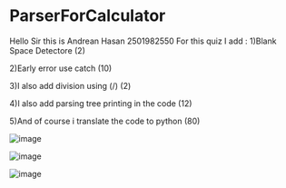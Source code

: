 # ParserForCalculator

Hello Sir this is Andrean Hasan 2501982550
For this quiz I add :
1)Blank Space Detectore (2)

2)Early error use catch (10)

3)I also add division using (/) (2)

4)I also add parsing tree printing in the code (12)

5)And of course i translate the code to python (80)

![image](https://github.com/Andrean2305/ParserForCalculator/assets/91464375/1cfeb192-597d-416b-9541-6fb7a65b3acf)

![image](https://github.com/Andrean2305/ParserForCalculator/assets/91464375/194b8ff4-daf7-4164-8c12-95193a5a96ac)

![image](https://github.com/Andrean2305/ParserForCalculator/assets/91464375/32518911-447a-47a6-aa4d-c8c5233ff7f1)
